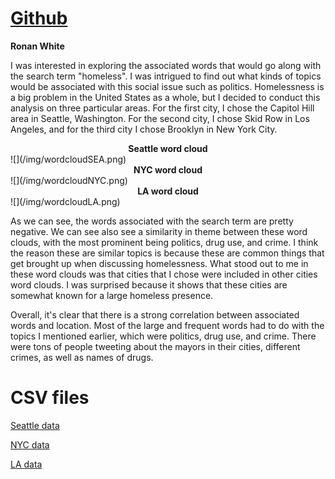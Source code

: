# [Github](https://github.com/rwhite02/geog458_lab2)
**Ronan White**

I was interested in exploring the associated words that would go along with the search term "homeless". I was intrigued to find out what kinds of topics would be associated with this social issue such as politics. Homelessness is a big problem in the United States as a whole, but I decided to conduct this analysis on three particular areas. For the first city, I chose the Capitol Hill area in Seattle, Washington. For the second city, I chose Skid Row in Los Angeles, and for the third city I chose Brooklyn in New York City. 

<figcaption align = "center">
  <b> Seattle word cloud</b>
</figcaption>
![](/img/wordcloudSEA.png)

<figcaption align = "center">
  <b> NYC word cloud</b> 
</figcaption>
![](/img/wordcloudNYC.png)

<figcaption align = "center">
  <b> LA word cloud</b> 
</figcaption>
![](/img/wordcloudLA.png)

As we can see, the words associated with the search term are pretty negative. We can see also see a similarity in theme between these word clouds, with the most prominent being politics, drug use, and crime. I think the reason these are similar topics is because these are common things that get brought up when discussing homelessness. What stood out to me in these word clouds was that cities that I chose were included in other cities word clouds. I was surprised because it shows that these cities are somewhat known for a large homeless presence.

Overall, it's clear that there is a strong correlation between associated words and location. Most of the large and frequent words had to do with the topics I mentioned earlier, which were politics, drug use, and crime. There were tons of people tweeting about the mayors in their cities, different crimes, as well as names of drugs.

# CSV files
[Seattle data](./assets/SEA-data.csv)

[NYC data](./assets/NYC-data.csv)

[LA data](../assets/LA-data.csv)
